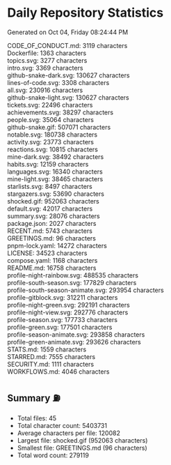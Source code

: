 # Daily Repository Statistics 
Generated on Oct 04, Friday 08:24:44 PM  

CODE_OF_CONDUCT.md: 3119 characters  
Dockerfile: 1363 characters  
topics.svg: 3277 characters  
intro.svg: 3369 characters  
github-snake-dark.svg: 130627 characters  
lines-of-code.svg: 3308 characters  
all.svg: 230916 characters  
github-snake-light.svg: 130627 characters  
tickets.svg: 22496 characters  
achievements.svg: 38297 characters  
people.svg: 35064 characters  
github-snake.gif: 507071 characters  
notable.svg: 180738 characters  
activity.svg: 23773 characters  
reactions.svg: 10815 characters  
mine-dark.svg: 38492 characters  
habits.svg: 12159 characters  
languages.svg: 16340 characters  
mine-light.svg: 38465 characters  
starlists.svg: 8497 characters  
stargazers.svg: 53690 characters  
shocked.gif: 952063 characters  
default.svg: 42017 characters  
summary.svg: 28076 characters  
package.json: 2027 characters  
RECENT.md: 5743 characters  
GREETINGS.md: 96 characters  
pnpm-lock.yaml: 14272 characters  
LICENSE: 34523 characters  
compose.yaml: 1168 characters  
README.md: 16758 characters  
profile-night-rainbow.svg: 488535 characters  
profile-south-season.svg: 177829 characters  
profile-south-season-animate.svg: 293954 characters  
profile-gitblock.svg: 312211 characters  
profile-night-green.svg: 292191 characters  
profile-night-view.svg: 292776 characters  
profile-season.svg: 177733 characters  
profile-green.svg: 177501 characters  
profile-season-animate.svg: 293858 characters  
profile-green-animate.svg: 293626 characters  
STATS.md: 1559 characters  
STARRED.md: 7555 characters  
SECURITY.md: 1111 characters  
WORKFLOWS.md: 4046 characters  

## Summary ⛽  
- Total files: 45  
- Total character count: 5403731  
- Average characters per file: 120082  
- Largest file: shocked.gif (952063 characters)  
- Smallest file: GREETINGS.md (96 characters)  
- Total word count: 279119  
